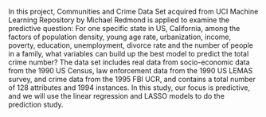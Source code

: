 In this project, Communities and Crime Data Set acquired from UCI Machine Learning Repository by Michael Redmond is applied to examine the predictive question: For one specific state in US, California, among the factors of population density, young age rate, urbanization, income, poverty, education, unemployment, divorce rate and the number of people in a family, what variables can build up the best model to predict the total crime number? The data set includes real data from socio-economic data from the 1990 US Census, law enforcement data from the 1990 US LEMAS survey, and crime data from the 1995 FBI UCR, and contains a total number of 128 attributes and 1994 instances. In this study, our focus is predictive, and we will use the linear regression and LASSO models to do the prediction study.

